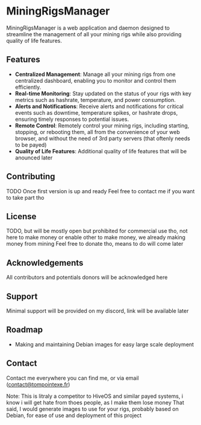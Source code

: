 # MiningRigsManager

MiningRigsManager is a web application and daemon designed to streamline the management of all your mining rigs while also providing quality of life features.

## Features

- **Centralized Management**: Manage all your mining rigs from one centralized dashboard, enabling you to monitor and control them efficiently.
- **Real-time Monitoring**: Stay updated on the status of your rigs with key metrics such as hashrate, temperature, and power consumption.
- **Alerts and Notifications**: Receive alerts and notifications for critical events such as downtime, temperature spikes, or hashrate drops, ensuring timely responses to potential issues.
- **Remote Control**: Remotely control your mining rigs, including starting, stopping, or rebooting them, all from the convenience of your web browser, and without the need of 3rd party servers (that oftenly needs to be payed)
- **Quality of Life Features**: Additional quality of life features that will be anounced later

## Contributing

TODO Once first version is up and ready
Feel free to contact me if you want to take part tho

## License

TODO, but will be mostly open but prohibited for commercial use tho, not here to make money or enable other to make money, we already making money from mining
Feel free to donate tho, means to do will come later

## Acknowledgements

All contributors and potentials donors will be acknowledged here

## Support

Minimal support will be provided on my discord, link will be available later

## Roadmap

- Making and maintaining Debian images for easy large scale deployment

## Contact

Contact me everywhere you can find me, or via email (contact@tompointexe.fr)

Note: This is litraly a competitor to HiveOS and similar payed systems, i know i will get hate from thoes people, as I make them lose money
That said, I would generate images to use for your rigs, probably based on Debian, for ease of use and deployment of this project
